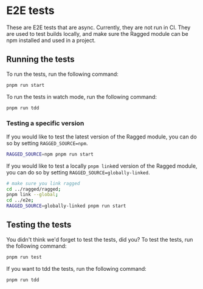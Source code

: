 # E2E tests

These are E2E tests that are async. Currently, they are not run in CI. They are used to test builds locally, and make sure 
the Ragged module can be npm installed and used in a project.

## Running the tests

To run the tests, run the following command:

```bash
pnpm run start
```

To run the tests in watch mode, run the following command:

```bash
pnpm run tdd
```

### Testing a specific version

If you would like to test the latest version of the Ragged module, you can do so by setting `RAGGED_SOURCE=npm`.
```bash
RAGGED_SOURCE=npm pnpm run start
```

If you would like to test a locally `pnpm link`ed version of the Ragged module, you can do so by setting `RAGGED_SOURCE=globally-linked`. 

```bash
# make sure you link ragged
cd ../ragged/ragged;
pnpm link --global;
cd ../e2e;
RAGGED_SOURCE=globally-linked pnpm run start
```

## Testing the tests

You didn't think we'd forget to test the tests, did you? To test the tests, run the following command:

```bash
pnpm run test
```

If you want to tdd the tests, run the following command:

```bash
pnpm run tdd
```